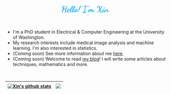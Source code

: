 <br />
<p align="center"><a href="https://wxdrizzle.github.io"><img width="30%" src="./head_readme.png" /></a></p>

<br />

- I'm a PhD student in Electrical & Computer Engineering at the University of Washington. 
- My research interests include medical image analysis and machine learning. I'm also interested in statistics.
- (Coming soon) See more information about me [here](https://wxdrizzle.github.io/about).
- (Coming soon) Welcome to read [my blog](https://wxdrizzle.github.io/)! I will write some articles about techniques, mathematics and more.

<br />

| <a href="https://wxdrizzle.github.io"><img align="center" src="https://github-readme-stats-sandy-three.vercel.app/api?username=wxdrizzle&count_private=true&show_icons=true&include_all_commits=true&theme=buefy&hide_border=true" alt="Xin's github stats" /></a> | <a href="https://wxdrizzle.github.io"><img align="center" src="https://github-readme-stats-sandy-three.vercel.app/api/top-langs/?username=wxdrizzle&layout=compact&theme=buefy&hide_border=true" /></a> |
| ------------- | ------------- |
